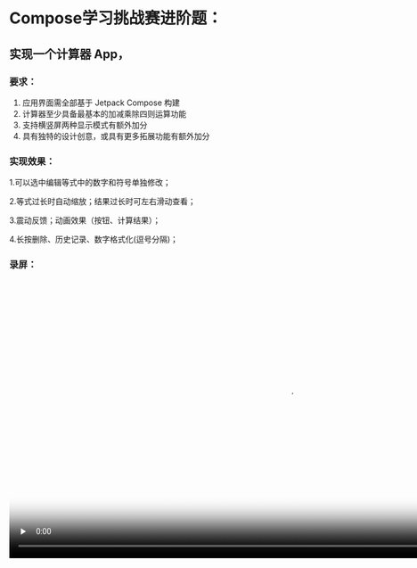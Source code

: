 # **Compose学习挑战赛进阶题：**

## **实现一个计算器 App，**

### **要求：**

1. 应用界面需全部基于 Jetpack Compose 构建
2. 计算器至少具备最基本的加减乘除四则运算功能
3. 支持横竖屏两种显示模式有额外加分
4. 具有独特的设计创意，或具有更多拓展功能有额外加分



### 实现效果：

1.可以选中编辑等式中的数字和符号单独修改；

2.等式过长时自动缩放；结果过长时可左右滑动查看；

3.震动反馈；动画效果（按钮、计算结果）；

4.长按删除、历史记录、数字格式化(逗号分隔)；

### 录屏：

<video id="video" controls="" preload="none" poster="封面" height="500" >
      <source id="mp4" src="https://github.com/ozyl/StudyJamsCompose/blob/master/demo.mp4?raw=true" type="video/mp4">
</videos>
### Demo:

[Click Download](https://github.com/ozyl/StudyJamsCompose/blob/master/app-debug-demo.apk?raw=true)



